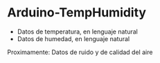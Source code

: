# Arduino-TempHumidity
* Datos de temperatura, en lenguaje natural
* Datos de humedad, en lenguaje natural

Proximamente: Datos de ruido y de calidad del aire
